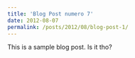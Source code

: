 ```yaml
---
title: 'Blog Post numero 7'
date: 2012-08-07
permalink: /posts/2012/08/blog-post-1/
---
```


This is a sample blog post. Is it tho?
